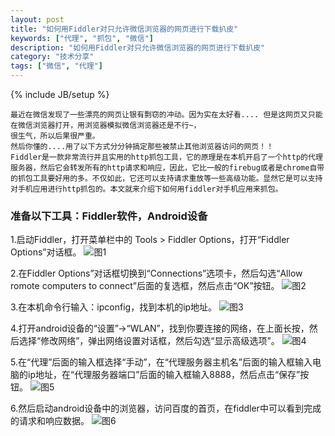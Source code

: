```yaml
---
layout: post
title: "如何用Fiddler对只允许微信浏览器的网页进行下载扒皮"
keywords: ["代理", "抓包", "微信"]
description: "如何用Fiddler对只允许微信浏览器的网页进行下载扒皮"
category: "技术分享"
tags: ["微信", "代理"]
---
```

{% include JB/setup %}

```
最近在微信发现了一些漂亮的网页让银有剽窃的冲动。因为实在太好看.... 但是这网页又只能在微信浏览器打开，用浏览器模拟微信浏览器还是不行~，
很生气，所以后果很严重。
然后你懂的....用了以下方式分分钟搞定那些被禁止其他浏览器访问的网页！！
Fiddler是一款非常流行并且实用的http抓包工具，它的原理是在本机开启了一个http的代理服务器，然后它会转发所有的http请求和响应，因此，它比一般的firebug或者是chrome自带的抓包工具要好用的多。不仅如此，它还可以支持请求重放等一些高级功能。显然它是可以支持对手机应用进行http抓包的。本文就来介绍下如何用fiddler对手机应用来抓包。
```

### 准备以下工具：Fiddler软件，Android设备

1.启动Fiddler，打开菜单栏中的 Tools > Fiddler Options，打开“Fiddler Options”对话框。
![图1](http://note.youdao.com/yws/public/resource/882ecf6738e76baec26fb938a6a6ca7a/D031C7CB9D144C57A5A085B11C5D34DA)

2.在Fiddler Options”对话框切换到“Connections”选项卡，然后勾选“Allow romote computers to connect”后面的复选框，然后点击“OK”按钮。
![图2]()

3.在本机命令行输入：ipconfig，找到本机的ip地址。
![图3]()

4.打开android设备的“设置”->“WLAN”，找到你要连接的网络，在上面长按，然后选择“修改网络”，弹出网络设置对话框，然后勾选“显示高级选项”。
![图4]()

5.在“代理”后面的输入框选择“手动”，在“代理服务器主机名”后面的输入框输入电脑的ip地址，在“代理服务器端口”后面的输入框输入8888，然后点击“保存”按钮。
![图5]()

6.然后启动android设备中的浏览器，访问百度的首页，在fiddler中可以看到完成的请求和响应数据。
![图6]()
